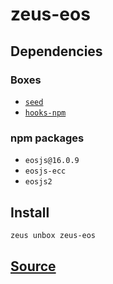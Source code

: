 
zeus-eos 
====================




## Dependencies
### Boxes
* [`seed`](seed.md)
* [`hooks-npm`](hooks-npm.md)
### npm packages
* `eosjs@16.0.9`
* `eosjs-ecc`
* `eosjs2`


## Install
```bash
zeus unbox zeus-eos
```












## [Source](https://github.com/liquidapps-io/zeus-sdk/tree/master/boxes/groups/eos-sdk/zeus-eos)
